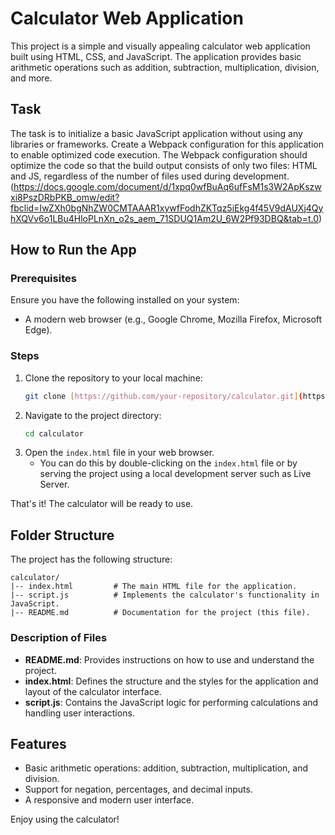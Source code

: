 # Calculator Web Application #

This project is a simple and visually appealing calculator web application built using HTML, CSS, and JavaScript. The application provides basic arithmetic operations such as addition, subtraction, multiplication, division, and more.

## Task ## 


The task is to initialize a basic JavaScript application without using any libraries or frameworks. Create a Webpack configuration for this application to enable optimized code execution. The Webpack configuration should optimize the code so that the build output consists of only two files: HTML and JS, regardless of the number of files used during development.
(https://docs.google.com/document/d/1xpq0wfBuAq6ufFsM1s3W2ApKszwxi8PszDRbPKB_omw/edit?fbclid=IwZXh0bgNhZW0CMTAAAR1xywfFodhZKTqz5iEkg4f45V9dAUXj4QyhXQVv6o1LBu4HloPLnXn_o2s_aem_71SDUQ1Am2U_6W2Pf93DBQ&tab=t.0)


## How to Run the App ##

### Prerequisites ###
Ensure you have the following installed on your system:
- A modern web browser (e.g., Google Chrome, Mozilla Firefox, Microsoft Edge).

### Steps ###
1. Clone the repository to your local machine:
   ```bash
   git clone [https://github.com/your-repository/calculator.git](https://github.com/karpovvicz/calculator_task0]
   ```
2. Navigate to the project directory:
   ```bash
   cd calculator
   ```
3. Open the `index.html` file in your web browser.
   - You can do this by double-clicking on the `index.html` file or by serving the project using a local development server such as Live Server.

That's it! The calculator will be ready to use.

## Folder Structure ##

The project has the following structure:

```
calculator/
|-- index.html         # The main HTML file for the application.
|-- script.js          # Implements the calculator's functionality in JavaScript.
|-- README.md          # Documentation for the project (this file).
```

### Description of Files ###

- **README.md**: Provides instructions on how to use and understand the project.
- **index.html**: Defines the structure and the styles for the application and layout of the calculator interface.
- **script.js**: Contains the JavaScript logic for performing calculations and handling user interactions.


## Features ##
- Basic arithmetic operations: addition, subtraction, multiplication, and division.
- Support for negation, percentages, and decimal inputs.
- A responsive and modern user interface.

Enjoy using the calculator!
